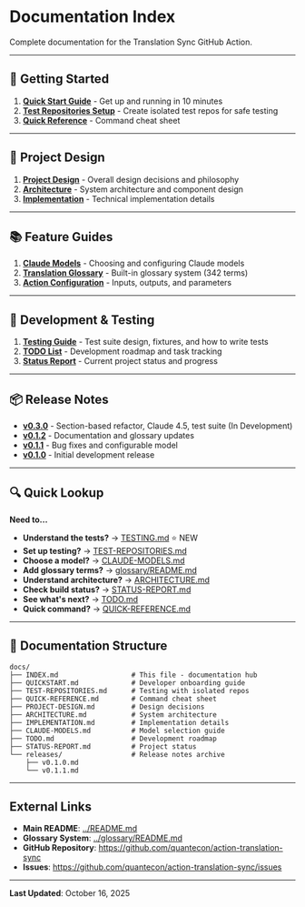 # Documentation Index

Complete documentation for the Translation Sync GitHub Action.

---

## 🚀 Getting Started

1. **[Quick Start Guide](QUICKSTART.md)** - Get up and running in 10 minutes
2. **[Test Repositories Setup](TEST-REPOSITORIES.md)** - Create isolated test repos for safe testing
3. **[Quick Reference](QUICK-REFERENCE.md)** - Command cheat sheet

---

## 📐 Project Design

1. **[Project Design](PROJECT-DESIGN.md)** - Overall design decisions and philosophy
2. **[Architecture](ARCHITECTURE.md)** - System architecture and component design
3. **[Implementation](IMPLEMENTATION.md)** - Technical implementation details

---

## 📚 Feature Guides

1. **[Claude Models](CLAUDE-MODELS.md)** - Choosing and configuring Claude models
2. **[Translation Glossary](../glossary/README.md)** - Built-in glossary system (342 terms)
3. **[Action Configuration](../README.md#inputs)** - Inputs, outputs, and parameters

---

## 🧪 Development & Testing

1. **[Testing Guide](TESTING.md)** - Test suite design, fixtures, and how to write tests
2. **[TODO List](TODO.md)** - Development roadmap and task tracking
3. **[Status Report](STATUS-REPORT.md)** - Current project status and progress

---

## 📦 Release Notes

- **[v0.3.0](releases/v0.3.0.md)** - Section-based refactor, Claude 4.5, test suite (In Development)
- **[v0.1.2](releases/v0.1.2.md)** - Documentation and glossary updates
- **[v0.1.1](releases/v0.1.1.md)** - Bug fixes and configurable model
- **[v0.1.0](releases/v0.1.0.md)** - Initial development release

---

## 🔍 Quick Lookup

**Need to...**

- **Understand the tests?** → [TESTING.md](TESTING.md) ⭐ NEW
- **Set up testing?** → [TEST-REPOSITORIES.md](TEST-REPOSITORIES.md)
- **Choose a model?** → [CLAUDE-MODELS.md](CLAUDE-MODELS.md)
- **Add glossary terms?** → [glossary/README.md](../glossary/README.md)
- **Understand architecture?** → [ARCHITECTURE.md](ARCHITECTURE.md)
- **Check build status?** → [STATUS-REPORT.md](STATUS-REPORT.md)
- **See what's next?** → [TODO.md](TODO.md)
- **Quick command?** → [QUICK-REFERENCE.md](QUICK-REFERENCE.md)

---

## 📂 Documentation Structure

```
docs/
├── INDEX.md                  # This file - documentation hub
├── QUICKSTART.md             # Developer onboarding guide
├── TEST-REPOSITORIES.md      # Testing with isolated repos
├── QUICK-REFERENCE.md        # Command cheat sheet
├── PROJECT-DESIGN.md         # Design decisions
├── ARCHITECTURE.md           # System architecture
├── IMPLEMENTATION.md         # Implementation details
├── CLAUDE-MODELS.md          # Model selection guide
├── TODO.md                   # Development roadmap
├── STATUS-REPORT.md          # Project status
└── releases/                 # Release notes archive
    ├── v0.1.0.md
    └── v0.1.1.md
```

---

## External Links

- **Main README**: [../README.md](../README.md)
- **Glossary System**: [../glossary/README.md](../glossary/README.md)
- **GitHub Repository**: https://github.com/quantecon/action-translation-sync
- **Issues**: https://github.com/quantecon/action-translation-sync/issues

---

**Last Updated**: October 16, 2025
